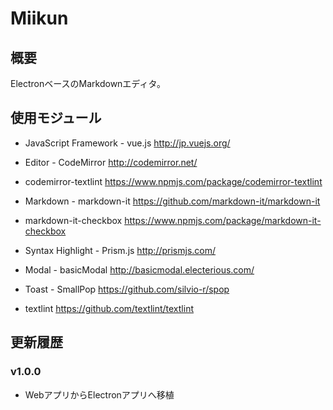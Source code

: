 Miikun
==
## 概要
ElectronベースのMarkdownエディタ。

## 使用モジュール

* JavaScript Framework - vue.js
http://jp.vuejs.org/

* Editor - CodeMirror
http://codemirror.net/
 * codemirror-textlint
 https://www.npmjs.com/package/codemirror-textlint

* Markdown - markdown-it
https://github.com/markdown-it/markdown-it
 * markdown-it-checkbox
 https://www.npmjs.com/package/markdown-it-checkbox

* Syntax Highlight - Prism.js
http://prismjs.com/

* Modal - basicModal
http://basicmodal.electerious.com/

* Toast - SmallPop
https://github.com/silvio-r/spop

* textlint
https://github.com/textlint/textlint


## 更新履歴
### v1.0.0
* WebアプリからElectronアプリへ移植
